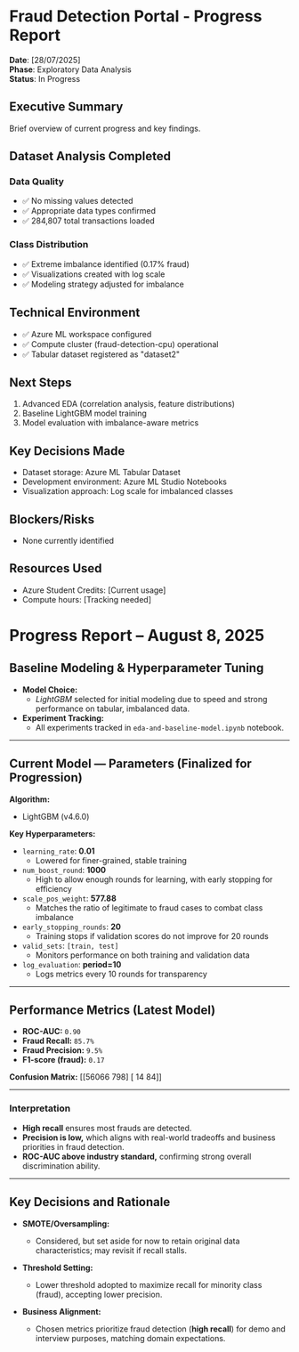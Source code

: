 # Fraud Detection Portal - Progress Report

**Date**: [28/07/2025]  
**Phase**: Exploratory Data Analysis  
**Status**: In Progress  

## Executive Summary
Brief overview of current progress and key findings.

## Dataset Analysis Completed
### Data Quality
- ✅ No missing values detected
- ✅ Appropriate data types confirmed
- ✅ 284,807 total transactions loaded

### Class Distribution
- ✅ Extreme imbalance identified (0.17% fraud)
- ✅ Visualizations created with log scale
- ✅ Modeling strategy adjusted for imbalance

## Technical Environment
- ✅ Azure ML workspace configured
- ✅ Compute cluster (fraud-detection-cpu) operational
- ✅ Tabular dataset registered as "dataset2"

## Next Steps
1. Advanced EDA (correlation analysis, feature distributions)
2. Baseline LightGBM model training
3. Model evaluation with imbalance-aware metrics

## Key Decisions Made
- Dataset storage: Azure ML Tabular Dataset
- Development environment: Azure ML Studio Notebooks
- Visualization approach: Log scale for imbalanced classes

## Blockers/Risks
- None currently identified

## Resources Used
- Azure Student Credits: [Current usage]
- Compute hours: [Tracking needed]

# Progress Report – August 8, 2025

## Baseline Modeling & Hyperparameter Tuning

- **Model Choice:**  
  - *LightGBM* selected for initial modeling due to speed and strong performance on tabular, imbalanced data.
- **Experiment Tracking:**  
  - All experiments tracked in `eda-and-baseline-model.ipynb` notebook.

---

## Current Model — Parameters (Finalized for Progression)

**Algorithm:**  
- LightGBM (v4.6.0)

**Key Hyperparameters:**
- `learning_rate`: **0.01**  
  - Lowered for finer-grained, stable training
- `num_boost_round`: **1000**  
  - High to allow enough rounds for learning, with early stopping for efficiency
- `scale_pos_weight`: **577.88**  
  - Matches the ratio of legitimate to fraud cases to combat class imbalance
- `early_stopping_rounds`: **20**  
  - Training stops if validation scores do not improve for 20 rounds
- `valid_sets`: `[train, test]`  
  - Monitors performance on both training and validation data
- `log_evaluation`: **period=10**  
  - Logs metrics every 10 rounds for transparency

---

## Performance Metrics (Latest Model)

- **ROC-AUC:** `0.90`
- **Fraud Recall:** `85.7%`
- **Fraud Precision:** `9.5%`
- **F1-score (fraud):** `0.17`

**Confusion Matrix:**
[[56066 798]
[ 14 84]]


---

### Interpretation

- **High recall** ensures most frauds are detected.
- **Precision is low,** which aligns with real-world tradeoffs and business priorities in fraud detection.
- **ROC-AUC above industry standard,** confirming strong overall discrimination ability.

---

## Key Decisions and Rationale

- **SMOTE/Oversampling:**  
  - Considered, but set aside for now to retain original data characteristics; may revisit if recall stalls.

- **Threshold Setting:**  
  - Lower threshold adopted to maximize recall for minority class (fraud), accepting lower precision.

- **Business Alignment:**  
  - Chosen metrics prioritize fraud detection (**high recall**) for demo and interview purposes, matching domain expectations.

